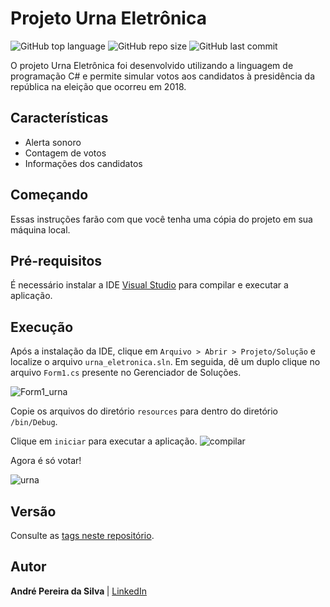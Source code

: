 # Projeto Urna Eletrônica
![GitHub top language](https://img.shields.io/github/languages/top/andre-aps/urna-eletronica)
![GitHub repo size](https://img.shields.io/github/repo-size/andre-aps/urna-eletronica)
![GitHub last commit](https://img.shields.io/github/last-commit/andre-aps/urna-eletronica)

O projeto Urna Eletrônica foi desenvolvido utilizando a linguagem de programação C# e permite simular votos aos candidatos à presidência da república na eleição que ocorreu em 2018.

## Características

- Alerta sonoro
- Contagem de votos
- Informações dos candidatos

## Começando

Essas instruções farão com que você tenha uma cópia do projeto em sua máquina local.

## Pré-requisitos

É necessário instalar a IDE [Visual Studio](https://visualstudio.microsoft.com/pt-br/downloads/) para compilar e executar a aplicação.

## Execução

Após a instalação da IDE, clique em `Arquivo > Abrir > Projeto/Solução` e localize o arquivo `urna_eletronica.sln`. Em seguida, dê um duplo clique no arquivo `Form1.cs` presente no Gerenciador de Soluções.

![Form1_urna](https://user-images.githubusercontent.com/37241913/73704571-413fd400-46d2-11ea-86db-40c00df69e08.png)

Copie os arquivos do diretório `resources` para dentro do diretório `/bin/Debug`.

Clique em `iniciar` para executar a aplicação.
![compilar](https://user-images.githubusercontent.com/37241913/73599503-f3389e00-4522-11ea-8373-c3893bedc225.png)

Agora é só votar!

![urna](https://user-images.githubusercontent.com/37241913/73704655-7fd58e80-46d2-11ea-899e-a419a8bcc8da.png)

## Versão
Consulte as [tags neste repositório](https://github.com/andre-aps/Urna-Eletronica/tree/v1.0).

## Autor
<b> André Pereira da Silva </b> | [LinkedIn](https://www.linkedin.com/in/andre-aps)
